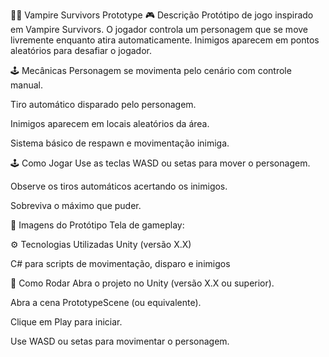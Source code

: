 🧛‍♂️ Vampire Survivors Prototype
🎮 Descrição
Protótipo de jogo inspirado em Vampire Survivors. O jogador controla um personagem que se move livremente enquanto atira automaticamente. Inimigos aparecem em pontos aleatórios para desafiar o jogador.

🕹️ Mecânicas
Personagem se movimenta pelo cenário com controle manual.

Tiro automático disparado pelo personagem.

Inimigos aparecem em locais aleatórios da área.

Sistema básico de respawn e movimentação inimiga.

🕹️ Como Jogar
Use as teclas WASD ou setas para mover o personagem.

Observe os tiros automáticos acertando os inimigos.

Sobreviva o máximo que puder.

📸 Imagens do Protótipo
Tela de gameplay:


⚙️ Tecnologias Utilizadas
Unity (versão X.X)

C# para scripts de movimentação, disparo e inimigos

🚀 Como Rodar
Abra o projeto no Unity (versão X.X ou superior).

Abra a cena PrototypeScene (ou equivalente).

Clique em Play para iniciar.

Use WASD ou setas para movimentar o personagem.
